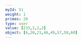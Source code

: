 ```yaml
---
myId: 51
weight: 1
primes: 20
type: user
value: [233,2,1,2]
object: [6,20,21,46,49,57,58,60]
---
```

